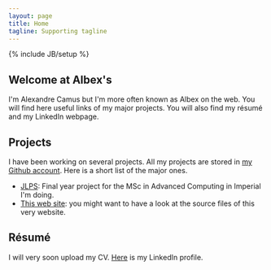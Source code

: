```yaml
---
layout: page
title: Home
tagline: Supporting tagline
---
```

{% include JB/setup %}

## Welcome at Albex's

I'm Alexandre Camus but I'm more often known as Albex on the web. You will find here useful links of my major projects. 
You will also find my résumé and my LinkedIn webpage.

## Projects

I have been working on several projects. All my projects are stored in [my Github account](https://github.com/Albex "My repository").
Here is a short list of the major ones.
* [JLPS](http://albex.github.io/LPS "JLPS"): Final year project for the MSc in Advanced Computing in Imperial I'm doing.
* [This web site](https://github.com/Albex/albex.github.io "albex.github.io"): you might want to have a look at the source files of this very website.

## Résumé

I will very soon upload my CV. [Here](http://www.linkedin.com/profile/view?id=172862272&trk=hb_tab_pro_top "LinkedIn profile") is my LinkedIn profile.